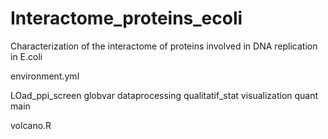 # Interactome_proteins_ecoli
Characterization of the interactome of proteins involved in DNA replication in E.coli

environment.yml

LOad_ppi_screen
globvar
dataprocessing
qualitatif_stat
visualization
quant
main

volcano.R
